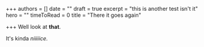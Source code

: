 +++
authors = []
date = ""
draft = true
excerpt = "this is another test isn't it"
hero = ""
timeToRead = 0
title = "There it goes again"

+++
Well look at **that**.

It's kinda _niiiiice._